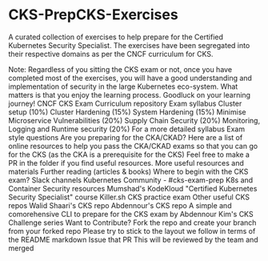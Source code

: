 # CKS-PrepCKS-Exercises


A curated collection of exercises to help prepare for the Certified Kubernetes Security Specialist. The exercises have been segregated into their respective domains as per the CNCF curriculum for CKS.

Note: Regardless of you sitting the CKS exam or not, once you have completed most of the exercises, you will have a good understanding and implementation of security in the large Kubernetes eco-system. What matters is that you enjoy the learning process. Goodluck on your learning journey!
CNCF CKS Exam Curriculum repository
Exam syllabus
Cluster setup (10%)
Cluster Hardening (15%)
System Hardening (15%)
Minimise Microservice Vulnerabilities (20%)
Supply Chain Security (20%)
Monitoring, Logging and Runtime security (20%)
For a more detailed syllabus
Exam style questions
Are you preparing for the CKA/CKAD?
Here are a list of online resources to help you pass the CKA/CKAD exams so that you can go for the CKS (as the CKA is a prerequisite for the CKS)
Feel free to make a PR in the folder if you find useful resources.
More useful resources and materials
Further reading (articles & books)
Where to begin with the CKS exam?
Slack channels
Kubernetes Community - #cks-exam-prep
K8s and Container Security resources
Mumshad's KodeKloud "Certified Kubernetes Security Specialist" course
Killer.sh CKS practice exam
Other useful CKS repos
Walid Shaari's CKS repo
Abdennour's CKS repo
A simple and comorehensive CLI to prepare for the CKS exam by Abdennour
Kim's CKS Challenge series
Want to Contribute?
Fork the repo and create your branch from your forked repo
Please try to stick to the layout we follow in terms of the README markdown
Issue that PR
This will be reviewed by the team and merged
